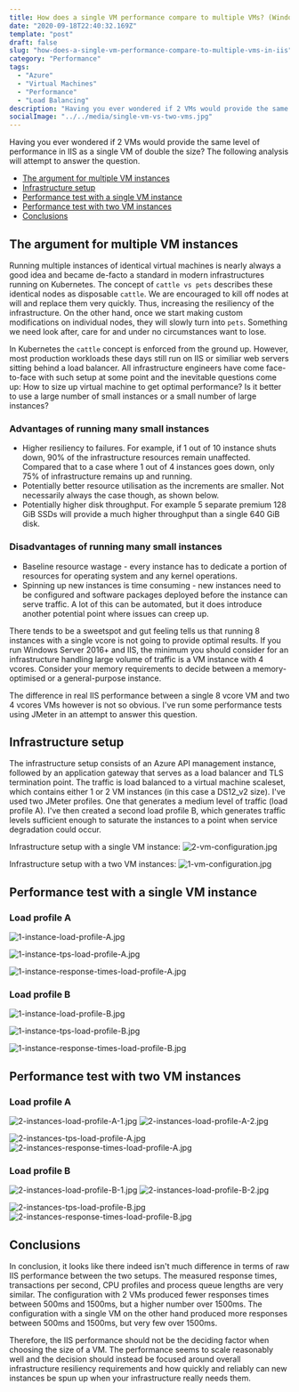 ```yaml
---
title: How does a single VM performance compare to multiple VMs? (Windows Server/IIS)
date: "2020-09-18T22:40:32.169Z"
template: "post"
draft: false
slug: "how-does-a-single-vm-performance-compare-to-multiple-vms-in-iis"
category: "Performance"
tags:
  - "Azure"
  - "Virtual Machines"
  - "Performance"
  - "Load Balancing"
description: "Having you ever wondered if 2 VMs would provide the same level of performance in IIS as a single VM of double the size? The following analysis will attempt to answer the question."
socialImage: "../../media/single-vm-vs-two-vms.jpg"
---
```


Having you ever wondered if 2 VMs would provide the same level of performance in IIS as a single VM of double the size? The following analysis will attempt to answer the question.

- [The argument for multiple VM instances](#the-argument-for-multiple-vm-instances)
- [Infrastructure setup](#infrastructure-setup)
- [Performance test with a single VM instance](#performance-test-with-a-single-vm-instance)
- [Performance test with two VM instances](#performance-test-with-two-vm-instances)
- [Conclusions](#conclusions)

## The argument for multiple VM instances

Running multiple instances of identical virtual machines is nearly always a good idea and became de-facto a standard in modern infrastructures running on Kubernetes. The concept of `cattle vs pets` describes these identical nodes as disposable `cattle`. We are encouraged to kill off nodes at will and replace them very quickly. Thus, increasing the resiliency of the infrastructure. On the other hand, once we start making custom modifications on individual nodes, they will slowly turn into `pets`. Something we need look after, care for and under no circumstances want to lose.

In Kubernetes the `cattle` concept is enforced from the ground up. However, most production workloads these days still run on IIS or similiar web servers sitting behind a load balancer. All infrastructure engineers have come face-to-face with such setup at some point and the inevitable questions come up: How to size up virtual machine to get optimal performance? Is it better to use a large number of small instances or a small number of large instances?

### Advantages of running many small instances
- Higher resiliency to failures. For example, if 1 out of 10 instance shuts down, 90% of the infrastructure resources remain unaffected. Compared that to a case where 1 out of 4 instances goes down, only 75% of infrastructure remains up and running.
- Potentially better resource utilisation as the increments are smaller. Not necessarily always the case though, as shown below.
- Potentially higher disk throughput. For example 5 separate premium 128 GiB SSDs will provide a much higher throughput than a single 640 GiB disk.

### Disadvantages of running many small instances
- Baseline resource wastage - every instance has to dedicate a portion of resources for operating system and any kernel operations. 
- Spinning up new instances is time consuming - new instances need to be configured and software packages deployed before the instance can serve traffic. A lot of this can be automated, but it does introduce another potential point where issues can creep up.

There tends to be a sweetspot and gut feeling tells us that running 8 instances with a single vcore is not going to provide optimal results. If you run Windows Server 2016+ and IIS, the minimum you should consider for an infrastructure handling large volume of traffic is a VM instance with 4 vcores. Consider your memory requirements to decide between a memory-optimised or a general-purpose instance.

The difference in real IIS performance between a single 8 vcore VM and two 4 vcores VMs however is not so obvious. I've run some performance tests using JMeter in an attempt to answer this question.

## Infrastructure setup

The infrastructure setup consists of an Azure API management instance, followed by an application gateway that serves as a load balancer and TLS termination point. The traffic is load balanced to a virtual machine scaleset, which contains either 1 or 2 VM instances (in this case a DS12_v2 size). I've used two JMeter profiles. One that generates a medium level of traffic (load profile A). I've then created a second load profile B, which generates traffic levels sufficient enough to saturate the instances to a point when service degradation could occur.

Infrastructure setup with a single VM instance:
![2-vm-configuration.jpg](/media/2-vm-configuration.jpg)

Infrastructure setup with a two VM instances:
![1-vm-configuration.jpg](/media/1-vm-configuration.jpg)

## Performance test with a single VM instance

### Load profile A

![1-instance-load-profile-A.jpg](/media/1-instance-load-profile-A.jpg)

![1-instance-tps-load-profile-A.jpg](/media/1-instance-tps-load-profile-A.jpg)

![1-instance-response-times-load-profile-A.jpg](/media/1-instance-response-times-load-profile-A.jpg)

### Load profile B

![1-instance-load-profile-B.jpg](/media/1-instance-load-profile-B.jpg)

![1-instance-tps-load-profile-B.jpg](/media/1-instance-tps-load-profile-B.jpg)

![1-instance-response-times-load-profile-B.jpg](/media/1-instance-response-times-load-profile-B.jpg)

## Performance test with two VM instances

### Load profile A

![2-instances-load-profile-A-1.jpg](/media/2-instances-load-profile-A-1.jpg)
![2-instances-load-profile-A-2.jpg](/media/2-instances-load-profile-A-2.jpg)

![2-instances-tps-load-profile-A.jpg](/media/2-instances-tps-load-profile-A.jpg)
![2-instances-response-times-load-profile-A.jpg](/media/2-instances-response-times-load-profile-A.jpg)

### Load profile B
![2-instances-load-profile-B-1.jpg](/media/2-instances-load-profile-B-1.jpg)
![2-instances-load-profile-B-2.jpg](/media/2-instances-load-profile-B-2.jpg)

![2-instances-tps-load-profile-B.jpg](/media/2-instances-tps-load-profile-B.jpg)
![2-instances-response-times-load-profile-B.jpg](/media/2-instances-response-times-load-profile-B.jpg)

## Conclusions

In conclusion, it looks like there indeed isn't much difference in terms of raw IIS performance between the two setups.
The measured response times, transactions per second, CPU profiles and process queue lengths are very similar. The configuration with 2 VMs produced fewer responses times between 500ms and 1500ms, but a higher number over 1500ms. The configuration with a single VM on the other hand produced more responses between 500ms and 1500ms, but very few over 1500ms.

Therefore, the IIS performance should not be the deciding factor when choosing the size of a VM. The performance seems to scale reasonably well and the decision should instead be focused around overall infrastructure resiliency requirements and how quickly and reliably can new instances be spun up when your infrastructure really needs them.